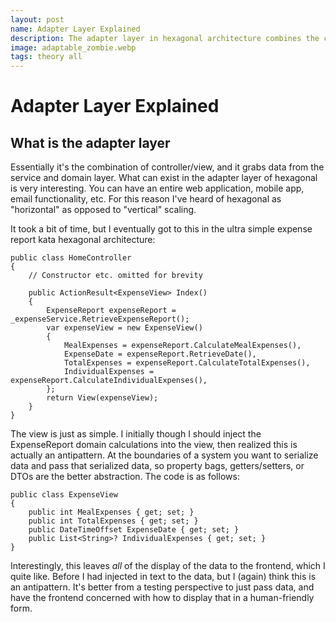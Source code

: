 ```yaml
---
layout: post
name: Adapter Layer Explained
description: The adapter layer in hexagonal architecture combines the controller and view, retrieving data from the service and domain layers. 
image: adaptable_zombie.webp
tags: theory all
---
```


# Adapter Layer Explained

## What is the adapter layer

Essentially it's the combination of controller/view, and it grabs data from the service and domain layer. What can exist
in the adapter layer of hexagonal is very interesting. You can have an entire web application, mobile app, email functionality,
etc. For this reason I've heard of hexagonal as "horizontal" as opposed to "vertical" scaling.

It took a bit of time, but I eventually got to this in the ultra simple expense report kata hexagonal architecture:

```text
public class HomeController
{
    // Constructor etc. omitted for brevity
    
    public ActionResult<ExpenseView> Index()
    {
        ExpenseReport expenseReport = _expenseService.RetrieveExpenseReport();
        var expenseView = new ExpenseView() 
        {
            MealExpenses = expenseReport.CalculateMealExpenses(),
            ExpenseDate = expenseReport.RetrieveDate(),
            TotalExpenses = expenseReport.CalculateTotalExpenses(),
            IndividualExpenses = expenseReport.CalculateIndividualExpenses(),
        };
        return View(expenseView);
    }
}
```

The view is just as simple. I initially though I should inject the ExpenseReport domain calculations into the view, then
realized this is actually an antipattern. At the boundaries of a system you want to serialize data and pass that serialized
data, so property bags, getters/setters, or DTOs are the better abstraction. The code is as follows:


```text
public class ExpenseView
{
    public int MealExpenses { get; set; }
    public int TotalExpenses { get; set; }
    public DateTimeOffset ExpenseDate { get; set; }
    public List<String>? IndividualExpenses { get; set; }
}
```

Interestingly, this leaves *all* of the display of the data to the frontend, which I quite like. Before I had injected in
text to the data, but I (again) think this is an antipattern. It's better from a testing perspective to just pass data,
and have the frontend concerned with how to display that in a human-friendly form.

